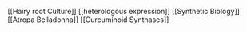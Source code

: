 [[Hairy root Culture]]
[[heterologous expression]]
[[Synthetic Biology]]
[[Atropa Belladonna]]
[[Curcuminoid Synthases]]
